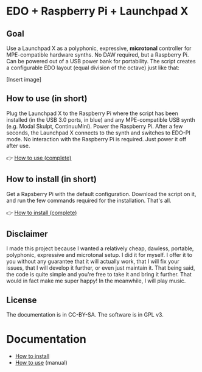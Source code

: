 # EDO + Raspberry Pi + Launchpad X

## Goal

Use a Launchpad X as a polyphonic, expressive, **microtonal** controller for MPE-compatible hardware synths. No DAW required, but a Raspberry Pi. Can be powered out of a USB power bank for portability. The script creates a configurable EDO layout (equal division of the octave) just like that:

[Insert image]

## How to use (in short)

Plug the Launchpad X to the Raspberry Pi where the script has been installed (in the USB 3.0 ports, in blue) and any MPE-compatible USB synth (e.g. Modal Skulpt, ContinuuMini). Power the Raspberry Pi. After a few seconds, the Launchpad X connects to the synth and switches to EDO-PI mode. No interaction with the Raspberry Pi is required. Just power it off after use.

👉 [How to use (complete)](https://github.com/jacomyma/edo-pi-lpx/wiki/How-to-use)

## How to install (in short)

Get a Rapsberry Pi with the default configuration. Download the script on it, and run the few commands required for the installation. That's all.

👉 [How to install (complete)](https://github.com/jacomyma/edo-pi-lpx/wiki/How-to-install)

## Disclaimer

I made this project because I wanted a relatively cheap, dawless, portable, polyphonic, expressive and microtonal setup. I did it for myself. I offer it to you without any guarantee that it will actually work, that I will fix your issues, that I will develop it further, or even just maintain it. That being said, the code is quite simple and you're free to take it and bring it further. That would in fact make me super happy! In the meanwhile, I will play music.

## License

The documentation is in CC-BY-SA. The software is in GPL v3.

# Documentation

* [How to install](https://github.com/jacomyma/edo-pi-lpx/wiki/How-to-install)
* [How to use](https://github.com/jacomyma/edo-pi-lpx/wiki/How-to-use) (manual)
